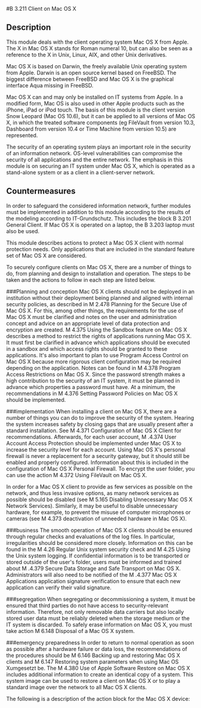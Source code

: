 #B 3.211 Client on Mac OS X
## Description 
This module deals with the client operating system Mac OS X from Apple. The X in Mac OS X stands for Roman numeral 10, but can also be seen as a reference to the X in Unix, Linux, AIX, and other Unix derivatives.

Mac OS X is based on Darwin, the freely available Unix operating system from Apple. Darwin is an open source kernel based on FreeBSD. The biggest difference between FreeBSD and Mac OS X is the graphical interface Aqua missing in FreeBSD.

Mac OS X can and may only be installed on IT systems from Apple. In a modified form, Mac OS is also used in other Apple products such as the iPhone, iPad or iPod touch. The basis of this module is the client version Snow Leopard (Mac OS 10.6), but it can be applied to all versions of Mac OS X, in which the treated software components (eg FileVault from version 10.3, Dashboard from version 10.4 or Time Machine from version 10.5) are represented.

The security of an operating system plays an important role in the security of an information network. OS-level vulnerabilities can compromise the security of all applications and the entire network. The emphasis in this module is on securing an IT system under Mac OS X, which is operated as a stand-alone system or as a client in a client-server network.



## Countermeasures 
In order to safeguard the considered information network, further modules must be implemented in addition to this module according to the results of the modeling according to IT-Grundschutz. This includes the block B 3.201 General Client. If Mac OS X is operated on a laptop, the B 3.203 laptop must also be used.

This module describes actions to protect a Mac OS X client with normal protection needs. Only applications that are included in the standard feature set of Mac OS X are considered.

To securely configure clients on Mac OS X, there are a number of things to do, from planning and design to installation and operation. The steps to be taken and the actions to follow in each step are listed below.



###Planning and conception
Mac OS X clients should not be deployed in an institution without their deployment being planned and aligned with internal security policies, as described in M 2.478 Planning for the Secure Use of Mac OS X. For this, among other things, the requirements for the use of Mac OS X must be clarified and notes on the user and administration concept and advice on an appropriate level of data protection and encryption are created. M 4.375 Using the Sandbox feature on Mac OS X describes a method to restrict the rights of applications running Mac OS X. It must first be clarified in advance which applications should be executed in a sandbox and which access rights should be granted to these applications. It's also important to plan to use Program Access Control on Mac OS X because more rigorous client configuration may be required depending on the application. Notes can be found in M 4.378 Program Access Restrictions on Mac OS X. Since the password strength makes a high contribution to the security of an IT system, it must be planned in advance which properties a password must have. At a minimum, the recommendations in M 4.376 Setting Password Policies on Mac OS X should be implemented.



###implementation
When installing a client on Mac OS X, there are a number of things you can do to improve the security of the system. Hearing the system increases safety by closing gaps that are usually present after a standard installation. See M 4.371 Configuration of Mac OS X Client for recommendations. Afterwards, for each user account, M .4.374 User Account Access Protection should be implemented under Mac OS X to increase the security level for each account. Using Mac OS X's personal firewall is never a replacement for a security gateway, but it should still be enabled and properly configured. Information about this is included in the configuration of Mac OS X Personal Firewall. To encrypt the user folder, you can use the action M 4.372 Using FileVault on Mac OS X.

In order for a Mac OS X client to provide as few services as possible on the network, and thus less invasive options, as many network services as possible should be disabled (see M 5.165 Disabling Unnecessary Mac OS X Network Services). Similarly, it may be useful to disable unnecessary hardware, for example, to prevent the misuse of computer microphones or cameras (see M 4.373 deactivation of unneeded hardware in Mac OS X).



###business
The smooth operation of Mac OS X clients should be ensured through regular checks and evaluations of the log files. In particular, irregularities should be considered more closely. Information on this can be found in the M 4.26 Regular Unix system security check and M 4.25 Using the Unix system logging. If confidential information is to be transported or stored outside of the user's folder, users must be informed and trained about M .4.379 Secure Data Storage and Safe Transport on Mac OS X. Administrators will also need to be notified of the M .4.377 Mac OS X Applications application signature verification to ensure that each new application can verify their valid signature.



###segregation
When segregating or decommissioning a system, it must be ensured that third parties do not have access to security-relevant information. Therefore, not only removable data carriers but also locally stored user data must be reliably deleted when the storage medium or the IT system is discarded. To safely erase information on Mac OS X, you must take action M 6.148 Disposal of a Mac OS X system.



###emergency preparedness
In order to return to normal operation as soon as possible after a hardware failure or data loss, the recommendations of the procedures should be M 6.146 Backing up and restoring Mac OS X clients and M 6.147 Restoring system parameters when using Mac OS Xumgesetzt be. The M 4.380 Use of Apple Software Restore on Mac OS X includes additional information to create an identical copy of a system. This system image can be used to restore a client on Mac OS X or to play a standard image over the network to all Mac OS X clients.

The following is a description of the action block for the Mac OS X device:



